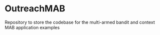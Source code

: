# OutreachMAB
Repository to store the codebase for the multi-armed bandit and context MAB application examples 

